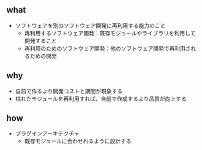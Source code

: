## what
- ソフトウェアを別のソフトウェア開発に再利用する能力のこと
	- 再利用するソフトウェア開発：既存モジュールやライブラリを利用して開発すること
	- 再利用のためのソフトウェア開発：他のソフトウェア開発で再利用されるための開発
## why
- 自前で作るより開発コストと期間が現象する
- 枯れたモジュールを再利用すれば、自前で作成するより品質が向上する
## how
- プラグインアーキテクチャ
	- 既存モジュールに合わせれるように設計する

